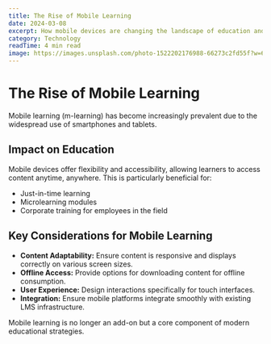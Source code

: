 ```yaml
---
title: The Rise of Mobile Learning
date: 2024-03-08
excerpt: How mobile devices are changing the landscape of education and training.
category: Technology
readTime: 4 min read
image: https://images.unsplash.com/photo-1522202176988-66273c2fd55f?w=600
---
```


# The Rise of Mobile Learning

Mobile learning (m-learning) has become increasingly prevalent due to the widespread use of smartphones and tablets.

## Impact on Education
Mobile devices offer flexibility and accessibility, allowing learners to access content anytime, anywhere. This is particularly beneficial for:
*   Just-in-time learning
*   Microlearning modules
*   Corporate training for employees in the field

## Key Considerations for Mobile Learning
*   **Content Adaptability:** Ensure content is responsive and displays correctly on various screen sizes.
*   **Offline Access:** Provide options for downloading content for offline consumption.
*   **User Experience:** Design interactions specifically for touch interfaces.
*   **Integration:** Ensure mobile platforms integrate smoothly with existing LMS infrastructure.

Mobile learning is no longer an add-on but a core component of modern educational strategies.